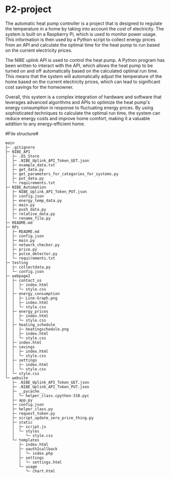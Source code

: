 # P2-project


The automatic heat pump controller is a project that is designed to regulate the temperature in a home by taking into account the cost of electricity. The system is built on a Raspberry Pi, which is used to monitor power usage. This information is then used by a Python script to collect energy prices from an API and calculate the optimal time for the heat pump to run based on the current electricity prices.

The NIBE uplink API is used to control the heat pump. A Python program has been written to interact with the API, which allows the heat pump to be turned on and off automatically based on the calculated optimal run time. This means that the system will automatically adjust the temperature of the home based on the current electricity prices, which can lead to significant cost savings for the homeowner.

Overall, this system is a complex integration of hardware and software that leverages advanced algorithms and APIs to optimize the heat pump's energy consumption in response to fluctuating energy prices. By using sophisticated techniques to calculate the optimal run time, the system can reduce energy costs and improve home comfort, making it a valuable addition to any energy-efficient home.




#File structure#
```
main
├─ .gitignore
├─ NIBE_API
│  ├─ .DS_Store
│  ├─ .NIBE_Uplink_API_Token_GET.json
│  ├─ example_data.txt
│  ├─ get_data.py
│  ├─ get_parameters_for_categories_for_systems.py
│  ├─ put_data.py
│  └─ requirements.txt
├─ NIBE_Automation
│  ├─ NIBE_Uplink_API_Token_PUT.json
│  ├─ config.json
│  ├─ energy_temp_data.py
│  ├─ main.py
│  ├─ push_data.py
│  ├─ relative_data.py
│  └─ rename_file.py
├─ README.md
├─ RPi
│  ├─ README.md
│  ├─ config.json
│  ├─ main.py
│  ├─ network_checker.py
│  ├─ price.py
│  ├─ pulse_detector.py
│  └─ requirements.txt
├─ testing
│  ├─ collectdata.py
│  └─ config.json
├─ webpage2
│  ├─ contact_us
│  │  ├─ index.html
│  │  └─ style.css
│  ├─ energy_consumption
│  │  ├─ Line-Graph.png
│  │  ├─ index.html
│  │  └─ style.css
│  ├─ energy_prices
│  │  ├─ index.html
│  │  └─ style.css
│  ├─ heating_schedule
│  │  ├─ heatingschedule.png
│  │  ├─ index.html
│  │  └─ style.css
│  ├─ index.html
│  ├─ savings
│  │  ├─ index.html
│  │  └─ style.css
│  ├─ settings
│  │  ├─ index.html
│  │  └─ style.css
│  └─ style.css
└─ website
   ├─ .NIBE_Uplink_API_Token_GET.json
   ├─ .NIBE_Uplink_API_Token_PUT.json
   ├─ __pycache__
   │  └─ helper_class.cpython-310.pyc
   ├─ app.py
   ├─ config.json
   ├─ helper_class.py
   ├─ request_token.py
   ├─ script_update_zero_price_thing.py
   ├─ static
   │  ├─ script.js
   │  └─ styles
   │     └─ style.css
   └─ templates
      ├─ index.html
      ├─ oauth2callback
      │  └─ index.php
      ├─ settings
      │  └─ settings.html
      └─ usage
         └─ chart.html
```
